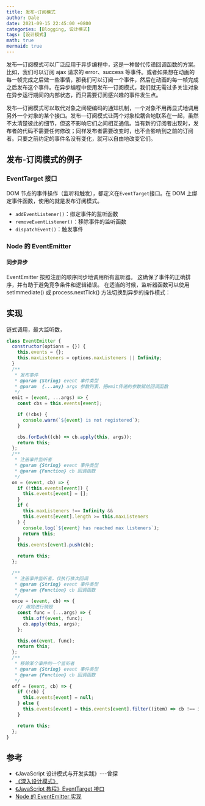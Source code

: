 ```yaml
---
title: 发布-订阅模式
author: Dale
date: 2021-09-15 22:45:00 +0800
categories: [Blogging, 设计模式]
tags: [设计模式]
math: true
mermaid: true
---
```


发布—订阅模式可以广泛应用于异步编程中，这是一种替代传递回调函数的方案。
比如，我们可以订阅 ajax 请求的 error、success 等事件。或者如果想在动画的每一帧完成之后做一些事情，那我们可以订阅一个事件，然后在动画的每一帧完成之后发布这个事件。在异步编程中使用发布—订阅模式，我们就无需过多关注对象在异步运行期间的内部状态，而只需要订阅感兴趣的事件发生点。

发布—订阅模式可以取代对象之间硬编码的通知机制，一个对象不用再显式地调用另外一个对象的某个接口。发布—订阅模式让两个对象松耦合地联系在一起，虽然不太清楚彼此的细节，但这不影响它们之间相互通信。当有新的订阅者出现时，发布者的代码不需要任何修改；同样发布者需要改变时，也不会影响到之前的订阅者。只要之前约定的事件名没有变化，就可以自由地改变它们。

## 发布-订阅模式的例子

### EventTarget 接口

DOM 节点的事件操作（监听和触发），都定义在`EventTarget`接口。在 DOM 上绑定事件函数，使用的就是发布订阅模式。

- `addEventListener()`：绑定事件的监听函数
- `removeEventListener()`：移除事件的监听函数
- `dispatchEvent()`：触发事件

### Node 的 EventEmitter

#### 同步异步

EventEmitter 按照注册的顺序同步地调用所有监听器。 这确保了事件的正确排序，并有助于避免竞争条件和逻辑错误。 在适当的时候，监听器函数可以使用 setImmediate() 或 process.nextTick() 方法切换到异步的操作模式：

###

## 实现

链式调用，最大监听数，

```js
class EventEmitter {
  constructor(options = {}) {
    this.events = {};
    this.maxListeners = options.maxListeners || Infinity;
  }
  /**
   * 发布事件
   * @param {String} event 事件类型
   * @param  {...any} args 参数列表，把emit传递的参数赋给回调函数
   */
  emit = (event, ...args) => {
    const cbs = this.events[event];

    if (!cbs) {
      console.warn(`${event} is not registered`);
    }

    cbs.forEach((cb) => cb.apply(this, args));
    return this;
  };
  /**
   * 注册事件监听者
   * @param {String} event 事件类型
   * @param {Function} cb 回调函数
   */
  on = (event, cb) => {
    if (!this.events[event]) {
      this.events[event] = [];
    }
    if (
      this.maxListeners !== Infinity &&
      this.events[event].length >= this.maxListeners
    ) {
      console.log(`${event} has reached max listeners`);
      return this;
    }
    this.events[event].push(cb);

    return this;
  };

  /**
   * 注册事件监听者，仅执行依次回调
   * @param {String} event 事件类型
   * @param {Function} cb 回调函数
   */
  once = (event, cb) => {
    // 用完进行销毁
    const func = (...args) => {
      this.off(event, func);
      cb.apply(this, args);
    };

    this.on(event, func);
    return this;
  };
  /**
   * 移除某个事件的一个监听者
   * @param {String} event 事件类型
   * @param {Function} cb 回调函数
   */
  off = (event, cb) => {
    if (!cb) {
      this.events[event] = null;
    } else {
      this.events[event] = this.events[event].filter((item) => cb !== item);
    }

    return this;
  };
}
```

## 参考

- 《JavaScript 设计模式与开发实践》---曾探
- [《深入设计模式》](https://refactoringguru.cn/design-patterns/observer)
- [《JavaScript 教程》EventTarget 接口](https://wangdoc.com/javascript/events/eventtarget.html)
- [Node 的 EventEmitter 实现](https://github.com/nodejs/node/blob/v16.9.1/lib/events.js)
